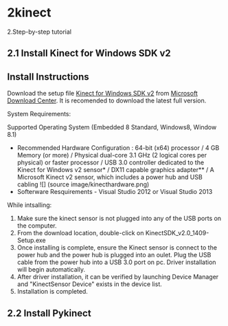 # 2kinect


2.Step-by-step tutorial

2.1 Install Kinect for Windows SDK v2
 - 
Install Instructions 
 -
Download the setup file [Kinect for Windows SDK v2](https://www.microsoft.com/en-us/download/details.aspx?id=44561) from [Microsoft Download Center](https://www.microsoft.com/en-us/download/). 
It is recomended to download the latest full version. 

System Requirements:

Supported Operating System (Embedded 8 Standard, Windows8, Window 8.1)
   - Recommended Hardware Configuration : 64-bit (x64) processor / 4 GB Memory (or more) / Physical dual-core 3.1 GHz (2 logical cores per physical) or faster processor / USB 3.0 controller dedicated to the Kinect for Windows v2 sensor* / DX11 capable graphics adapter** / A Microsoft Kinect v2 sensor, which includes a power hub and USB cabling 
   ![] (source image/kinecthardware.png)
  - Softerware Resquirements 
        - Visual Studio 2012 or Visual Studio 2013 

While intsalling:
  1. Make sure the kinect sensor is not plugged into any of the USB ports on the computer.
  2. From the download location, double-click on KinectSDK_v2.0_1409-Setup.exe
  3. Once installing is complete, ensure the Kinect sensor is connect to the power hub and the power hub is plugged into an oulet. Plug the USB cable from the power hub into a USB 3.0 port on pc. Driver installation will begin automatically.
  4. After driver installation, it can be verified by launching Device Manager and "KinectSensor Device" exists in the device list. 
  5. Installation is completed.


2.2 Install Pykinect
 - 

